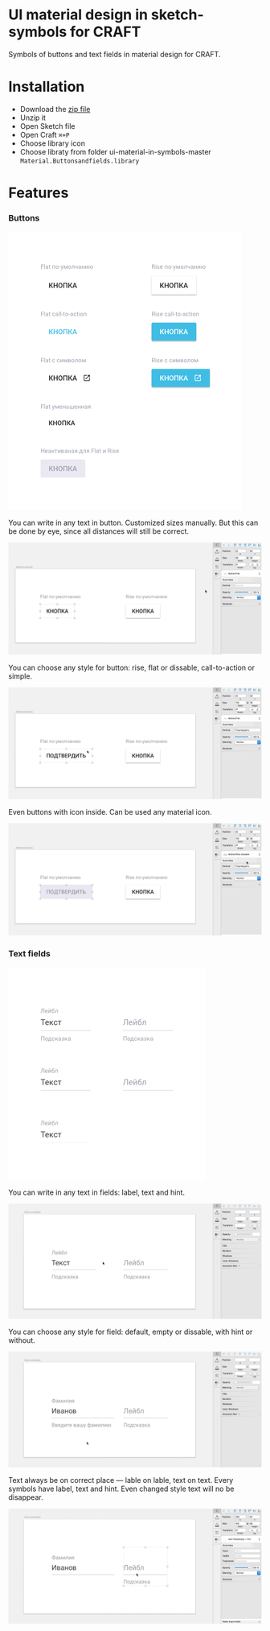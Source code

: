 # UI material design in sketch-symbols for CRAFT

Symbols of buttons and text fields in material design for CRAFT.

# Installation

+ Download the [zip file](https://github.com/nostrism/ui-material-in-symbols/archive/master.zip)
+ Unzip it
+ Open Sketch file
+ Open Craft `⌘+P`
+ Choose library icon
+ Choose libraty from folder ui-material-in-symbols-master `Material.Buttonsandfields.library`

# Features

### Buttons

![All Buttons](./img/Buttons.png)

You can write in any text in button. Customized sizes manually. But this can be done by eye, since all distances will still be correct.

![Edit button](./img/btn-01.gif)

You can choose any style for button: rise, flat or dissable, call-to-action or simple.

![Button styles](./img/btn-02.gif)

Even buttons with icon inside. Can be used any material icon.

![Icon inside](./img/btn-03.gif)

### Text fields

![All Buttons](./img/Fields.png)

You can write in any text in fields: label, text and hint.

![Edit fields](./img/fields-01.gif)

You can choose any style for field: default, empty or dissable, with hint or without.

![Fields style](./img/fields-02.gif)

Text always be on correct place — lable on lable, text on text. Every symbols have label, text and hint. Even changed style text will no be disappear.

![Fields change](./img/fields-03.gif)
